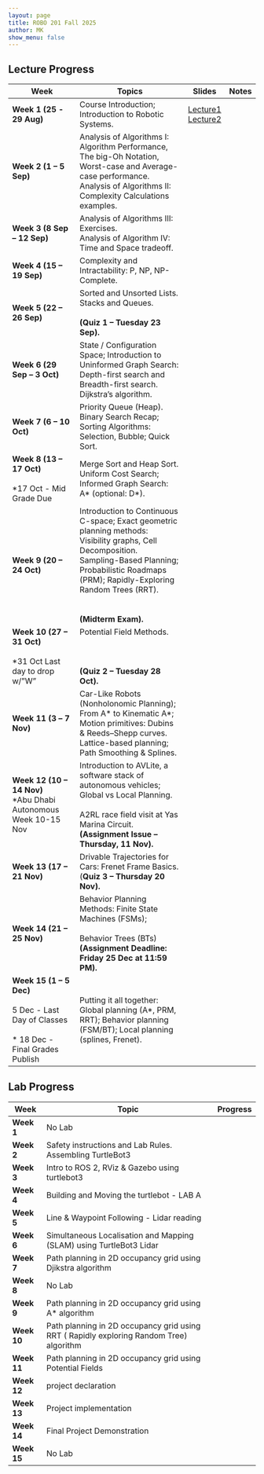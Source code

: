 ```yaml
---
layout: page
title: ROBO 201 Fall 2025
author: MK
show_menu: false
---
```


## Lecture Progress

| Week                                                                                                  | Topics                                                                                                                                                                                                                                          | Slides                                                                                                                                                                                                                                  | Notes |
| ----------------------------------------------------------------------------------------------------- | ----------------------------------------------------------------------------------------------------------------------------------------------------------------------------------------------------------------------------------------------- | --------------------------------------------------------------------------------------------------------------------------------------------------------------------------------------------------------------------------------------- | ----- |
| **Week 1 (25** **- 29 Aug)**                                                                          | Course Introduction; Introduction to Robotic Systems.                                                                                                                                                                                           | [Lecture1](https://docs.google.com/presentation/d/1RJVue66TvjSi_eVNE6nyzxpTVs2-gDfJu9rpWNqRzqI/edit?usp=drive_link)<br>[Lecture2](https://docs.google.com/presentation/d/1U5iBJmyEvjFoZxilHZ8WUjJhK0LBMsDqEwAZgGsNwSU/edit?usp=sharing) |       |
| **Week 2** **(1 – 5 Sep)**                                                                            | Analysis of Algorithms I: Algorithm Performance, The big-Oh Notation, Worst-case and Average-case performance.  <br>Analysis of Algorithms II: Complexity Calculations examples.                                                                |                                                                                                                                                                                                                                         |       |
| **Week 3** **(8 Sep – 12 Sep)**                                                                       | Analysis of Algorithms III: Exercises.  <br>Analysis of Algorithm IV: Time and Space tradeoff.                                                                                                                                                  |                                                                                                                                                                                                                                         |       |
| **Week 4** **(15 – 19 Sep)**                                                                          | Complexity and Intractability: P, NP, NP-Complete.                                                                                                                                                                                              |                                                                                                                                                                                                                                         |       |
| **Week 5** **(22 – 26 Sep)**                                                                          | Sorted and Unsorted Lists.  <br>Stacks and Queues.<br><br>**(Quiz 1 – Tuesday 23 Sep).**                                                                                                                                                        |                                                                                                                                                                                                                                         |       |
| **Week 6** **(29 Sep – 3 Oct)**                                                                       | State / Configuration Space; Introduction to Uninformed Graph Search: Depth-first search and Breadth-first search.  <br>Dijkstra’s algorithm.                                                                                                   |                                                                                                                                                                                                                                         |       |
| **Week 7** **(6 – 10 Oct)**                                                                           | Priority Queue (Heap).  <br>Binary Search Recap; Sorting Algorithms: Selection, Bubble; Quick Sort.                                                                                                                                             |                                                                                                                                                                                                                                         |       |
| **Week 8** **(13 – 17 Oct)**<br><br>*17 Oct - Mid Grade Due                                           | Merge Sort and Heap Sort.  <br>Uniform Cost Search; Informed Graph Search: A* (optional: D*).                                                                                                                                                   |                                                                                                                                                                                                                                         |       |
| **Week 9** **(20 – 24 Oct)**                                                                          | Introduction to Continuous C-space; Exact geometric planning methods: Visibility graphs, Cell Decomposition.  <br>Sampling-Based Planning; Probabilistic Roadmaps (PRM); Rapidly-Exploring Random Trees (RRT).<br><br>  <br>**(Midterm Exam).** |                                                                                                                                                                                                                                         |       |
| **Week 10** **(27 – 31 Oct)**<br><br>*31 Oct Last day to drop w/”W”                                   | Potential Field Methods.<br><br>  <br><br>**(Quiz 2 – Tuesday 28 Oct).**                                                                                                                                                                        |                                                                                                                                                                                                                                         |       |
| **Week 11 (3** **– 7 Nov)**                                                                           | Car-Like Robots (Nonholonomic Planning); From A* to Kinematic A*; Motion primitives: Dubins & Reeds–Shepp curves.  <br>Lattice-based planning; Path Smoothing & Splines.                                                                        |                                                                                                                                                                                                                                         |       |
| **Week 12** **(10 – 14 Nov)**  <br>*Abu Dhabi Autonomous Week 10-15 Nov                               | Introduction to AVLite, a software stack of autonomous vehicles; Global vs Local Planning.<br><br>A2RL race field visit at Yas Marina Circuit.  <br>**(Assignment Issue – Thursday, 11 Nov).**                                                  |                                                                                                                                                                                                                                         |       |
| **Week 13** **(17 – 21 Nov)**                                                                         | Drivable Trajectories for Cars: Frenet Frame Basics.  <br>(**Quiz 3 – Thursday 20 Nov).**                                                                                                                                                       |                                                                                                                                                                                                                                         |       |
| **Week 14** **(21 – 25 Nov)**                                                                         | Behavior Planning Methods: Finite State Machines (FSMs);<br><br>Behavior Trees (BTs)  <br>**(Assignment Deadline: Friday 25 Dec at 11:59 PM).**                                                                                                 |                                                                                                                                                                                                                                         |       |
| **Week 15** **(1 – 5 Dec)**<br><br>5 Dec - Last Day of Classes<br><br>* 18 Dec - Final Grades Publish | Putting it all together: Global planning (A*, PRM, RRT); Behavior planning (FSM/BT); Local planning (splines, Frenet).                                                                                                                          |                                                                                                                                                                                                                                         |       |

## Lab Progress

| Week        | Topic                                                                                   | Progress |
| ----------- | --------------------------------------------------------------------------------------- | -------- |
| **Week 1**  | No Lab                                                                                  |          |
| **Week 2**  | Safety instructions and Lab Rules. Assembling TurtleBot3                                |          |
| **Week 3**  | Intro to ROS 2, RViz & Gazebo using turtlebot3                                          |          |
| **Week 4**  | Building and Moving the turtlebot - LAB A                                               |          |
| **Week 5**  | Line & Waypoint Following - Lidar reading                                               |          |
| **Week 6**  | Simultaneous Localisation and Mapping (SLAM) using TurtleBot3 Lidar                     |          |
| **Week 7**  | Path planning in 2D occupancy grid using Djikstra algorithm                             |          |
| **Week 8**  | No Lab                                                                                  |          |
| **Week 9**  | Path planning in 2D occupancy grid using A* algorithm                                   |          |
| **Week 10** | Path planning in 2D occupancy grid using RRT ( Rapidly exploring Random Tree) algorithm |          |
| **Week 11** | Path planning in 2D occupancy grid using Potential Fields                               |          |
| **Week 12** | project declaration                                                                     |          |
| **Week 13** | Project implementation                                                                  |          |
| **Week 14** | Final Project Demonstration                                                             |          |
| **Week 15** | No Lab                                                                                  |          |
